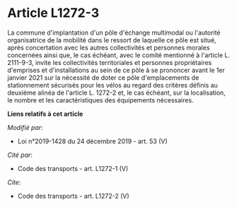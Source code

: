 # Article L1272-3

La commune d'implantation d'un pôle d'échange multimodal ou l'autorité organisatrice de la mobilité dans le ressort de
laquelle ce pôle est situé, après concertation avec les autres collectivités et personnes morales concernées ainsi que, le
cas échéant, avec le comité mentionné à l'article L. 2111-9-3, invite les collectivités territoriales et personnes
propriétaires d'emprises et d'installations au sein de ce pôle à se prononcer avant le 1er janvier 2021 sur la nécessité de
doter ce pôle d'emplacements de stationnement sécurisés pour les vélos au regard des critères définis au deuxième alinéa de
l'article L. 1272-2 et, le cas échéant, sur la localisation, le nombre et les caractéristiques des équipements nécessaires.

**Liens relatifs à cet article**

_Modifié par_:

  - Loi n°2019-1428 du 24 décembre 2019 - art. 53 (V)

_Cité par_:

  - Code des transports - art. L1272-1 (V)

_Cite_:

  - Code des transports - art. L1272-2 (V)
